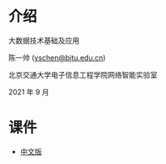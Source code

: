 # 介绍

大数据技术基础及应用

陈一帅 ([yschen@bjtu.edu.cn](mailto:yschen@bjtu.edu.cn))

北京交通大学电子信息工程学院网络智能实验室

2021 年 9 月

# 课件

- [中文版](https://yishuai.github.io/bigdata/bigdata.html)
